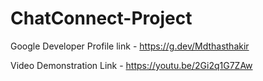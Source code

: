 # ChatConnect-Project
Google Developer Profile link - https://g.dev/Mdthasthakir

Video Demonstration Link - https://youtu.be/2Gi2q1G7ZAw
